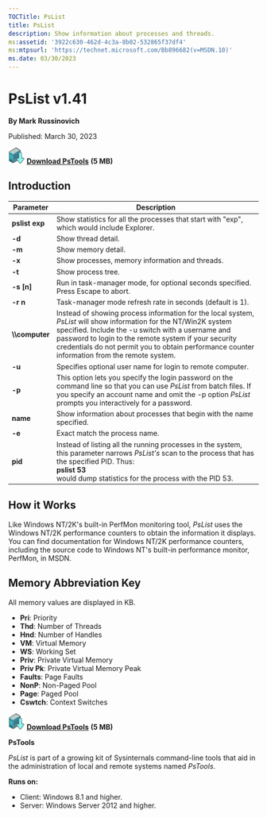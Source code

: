 ```yaml
--- 
TOCTitle: PsList
title: PsList
description: Show information about processes and threads.
ms:assetid: '3922c630-462d-4c3a-8b02-532865f37df4'
ms:mtpsurl: 'https://technet.microsoft.com/Bb896682(v=MSDN.10)'
ms.date: 03/30/2023
---
```


# PsList v1.41

**By Mark Russinovich**

Published: March 30, 2023

[![Download](media/shared/Download_sm.png)](https://download.sysinternals.com/files/PSTools.zip) [**Download PsTools**](https://download.sysinternals.com/files/PSTools.zip) **(5 MB)**

## Introduction

|Parameter  |Description  |
|---------|---------|
|  **pslist exp**   |  Show statistics for all the processes that start with "exp", which would include Explorer.|
|  **-d**           |  Show thread detail.|
|  **-m**           |  Show memory detail.|
|  **-x**           |  Show processes, memory information and threads.|
|  **-t**           |  Show process tree.|
|  **-s \[n\]**     |  Run in task-manager mode, for optional seconds specified. Press Escape to abort.|
|  **-r n**         |  Task-manager mode refresh rate in seconds (default is 1).|
|  **\\\\computer** |  Instead of showing process information for the local system, *PsList* will show information for the NT/Win2K system specified. Include the -u switch with a username and password to login to the remote system if your security credentials do not permit you to obtain performance counter information from the remote system.|
|  **-u**           |  Specifies optional user name for login to remote computer.|
|  **-p**           |  This option lets you specify the login password on the command line so that you can use *PsList* from batch files. If you specify an account name and omit the -p option *PsList* prompts you interactively for a password.|
|  **name**         |  Show information about processes that begin with the name specified.|
|  **-e**           |  Exact match the process name.|
|  **pid**          |  Instead of listing all the running processes in the system, this parameter narrows *PsList's* scan to the process that has the specified PID. Thus:  <br />**pslist 53**  <br /> would dump statistics for the process with the PID 53. |

## How it Works

Like Windows NT/2K's built-in PerfMon monitoring tool, *PsList* uses the
Windows NT/2K performance counters to obtain the information it
displays. You can find documentation for Windows NT/2K performance
counters, including the source code to Windows NT's built-in performance
monitor, PerfMon, in MSDN.

## Memory Abbreviation Key

All memory values are displayed in KB.

- **Pri**: Priority
- **Thd**: Number of Threads
- **Hnd**: Number of Handles
- **VM**: Virtual Memory
- **WS**: Working Set
- **Priv**: Private Virtual Memory
- **Priv Pk**: Private Virtual Memory Peak
- **Faults**: Page Faults
- **NonP**: Non-Paged Pool
- **Page**: Paged Pool
- **Cswtch**: Context Switches  

[![Download](media/shared/Download_sm.png)](https://download.sysinternals.com/files/PSTools.zip) [**Download PsTools**](https://download.sysinternals.com/files/PSTools.zip) **(5 MB)**

**PsTools**

*PsList* is part of a growing kit of Sysinternals command-line tools
that aid in the administration of local and remote systems named
*PsTools*.

**Runs on:**

- Client: Windows 8.1 and higher.
- Server: Windows Server 2012 and higher.
